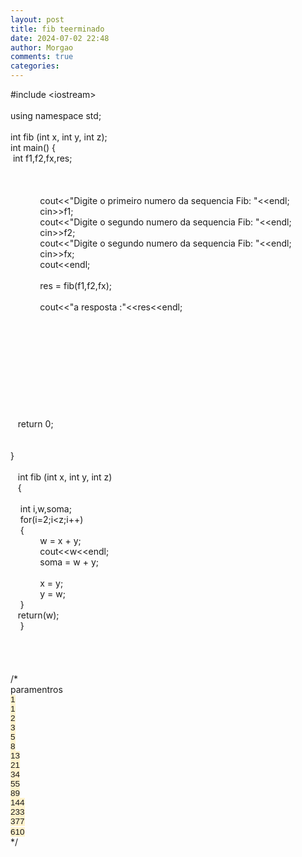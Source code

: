 ```yaml
---
layout: post
title: fib teerminado
date: 2024-07-02 22:48
author: Morgao
comments: true
categories: 
---
```

#include &lt;iostream&gt;<br />
<br />
using namespace std;<br />
<br />
int fib (int x, int y, int z);<br />
int main() {<br />
&nbsp;int f1,f2,fx,res;<br />
<br />
&nbsp; &nbsp; &nbsp; &nbsp; &nbsp; <br />
&nbsp; &nbsp; &nbsp; &nbsp; &nbsp; <br />
&nbsp; &nbsp; &nbsp; &nbsp; &nbsp; &nbsp; cout&lt;&lt;"Digite o primeiro numero da sequencia Fib: "&lt;&lt;endl;<br />
&nbsp; &nbsp; &nbsp; &nbsp; &nbsp; &nbsp; cin&gt;&gt;f1;<br />
&nbsp; &nbsp; &nbsp; &nbsp; &nbsp; &nbsp; cout&lt;&lt;"Digite o segundo numero da sequencia Fib: "&lt;&lt;endl;<br />
&nbsp; &nbsp; &nbsp; &nbsp; &nbsp; &nbsp; cin&gt;&gt;f2;<br />
&nbsp; &nbsp; &nbsp; &nbsp; &nbsp; &nbsp; cout&lt;&lt;"Digite o segundo numero da sequencia Fib: "&lt;&lt;endl;<br />
&nbsp; &nbsp; &nbsp; &nbsp; &nbsp; &nbsp; cin&gt;&gt;fx;<br />
&nbsp; &nbsp; &nbsp; &nbsp; &nbsp; &nbsp; cout&lt;&lt;endl;<br />
&nbsp; &nbsp; &nbsp; &nbsp; &nbsp; &nbsp;<br />
&nbsp; &nbsp; &nbsp; &nbsp; &nbsp; &nbsp; res = fib(f1,f2,fx);<br />
&nbsp; &nbsp; &nbsp; &nbsp;<br />
&nbsp; &nbsp; &nbsp; &nbsp; &nbsp; &nbsp; cout&lt;&lt;"a resposta :"&lt;&lt;res&lt;&lt;endl;<br />
&nbsp; &nbsp; &nbsp; &nbsp; &nbsp; <br />
&nbsp; &nbsp; &nbsp; &nbsp; &nbsp; <br />
<br />
<br />
&nbsp; <br />
&nbsp; <br />
<br />
&nbsp; &nbsp; &nbsp; &nbsp; &nbsp; <br />
&nbsp; &nbsp; &nbsp; &nbsp; &nbsp; <br />
&nbsp; &nbsp; &nbsp; &nbsp; &nbsp; <br />
&nbsp; &nbsp;return 0;<br />
&nbsp; <br />
<br />
}<br />
<br />
&nbsp; &nbsp;int fib (int x, int y, int z)<br />
&nbsp; &nbsp;{<br />
&nbsp; <br />
&nbsp; &nbsp;<span style="white-space: pre;"> </span>int i,w,soma;<br />
&nbsp; &nbsp; for(i=2;i&lt;z;i++)<br />
&nbsp; &nbsp; {<br />
&nbsp; &nbsp; &nbsp; &nbsp; &nbsp; &nbsp; w = x + y;<br />
&nbsp; &nbsp; &nbsp; &nbsp; &nbsp; &nbsp; cout&lt;&lt;w&lt;&lt;endl;<br />
&nbsp; &nbsp; &nbsp; &nbsp; &nbsp; &nbsp; soma = w + y;<br />
&nbsp; &nbsp; &nbsp; &nbsp; &nbsp; <br />
&nbsp; &nbsp; &nbsp; &nbsp; &nbsp; &nbsp; x = y;<br />
&nbsp; &nbsp; &nbsp; &nbsp; &nbsp; &nbsp; y = w;<br />
&nbsp; &nbsp; }<br />
&nbsp; <span style="white-space: pre;">   </span>return(w);<br />
&nbsp; &nbsp; }<br />
&nbsp; &nbsp; &nbsp; &nbsp; &nbsp;<br />
&nbsp; &nbsp; &nbsp; &nbsp; &nbsp; &nbsp;<br />
<br />
<br />
/*<br />
paramentros<br />
<span style="background-color: #fff2cc; font-family: &quot;arial&quot; , &quot;tahoma&quot; , &quot;helvetica&quot; , &quot;freesans&quot; , sans-serif; font-size: 13.524px;">1</span><br />
<span style="background-color: #fff2cc; font-family: &quot;arial&quot; , &quot;tahoma&quot; , &quot;helvetica&quot; , &quot;freesans&quot; , sans-serif; font-size: 13.524px;">1</span><br />
<span style="background-color: #fff2cc; font-family: &quot;arial&quot; , &quot;tahoma&quot; , &quot;helvetica&quot; , &quot;freesans&quot; , sans-serif; font-size: 13.524px;">2</span><br />
<span style="background-color: #fff2cc; font-family: &quot;arial&quot; , &quot;tahoma&quot; , &quot;helvetica&quot; , &quot;freesans&quot; , sans-serif; font-size: 13.524px;">3</span><br />
<span style="background-color: #fff2cc; font-family: &quot;arial&quot; , &quot;tahoma&quot; , &quot;helvetica&quot; , &quot;freesans&quot; , sans-serif; font-size: 13.524px;">5</span><br />
<span style="background-color: #fff2cc; font-family: &quot;arial&quot; , &quot;tahoma&quot; , &quot;helvetica&quot; , &quot;freesans&quot; , sans-serif; font-size: 13.524px;">8</span><br />
<span style="background-color: #fff2cc; font-family: &quot;arial&quot; , &quot;tahoma&quot; , &quot;helvetica&quot; , &quot;freesans&quot; , sans-serif; font-size: 13.524px;">13</span><br />
<span style="background-color: #fff2cc; font-family: &quot;arial&quot; , &quot;tahoma&quot; , &quot;helvetica&quot; , &quot;freesans&quot; , sans-serif; font-size: 13.524px;">21</span><br />
<span style="background-color: #fff2cc; font-family: &quot;arial&quot; , &quot;tahoma&quot; , &quot;helvetica&quot; , &quot;freesans&quot; , sans-serif; font-size: 13.524px;">34</span><br />
<span style="background-color: #fff2cc; font-family: &quot;arial&quot; , &quot;tahoma&quot; , &quot;helvetica&quot; , &quot;freesans&quot; , sans-serif; font-size: 13.524px;">55</span><br />
<span style="background-color: #fff2cc; font-family: &quot;arial&quot; , &quot;tahoma&quot; , &quot;helvetica&quot; , &quot;freesans&quot; , sans-serif; font-size: 13.524px;">89</span><br />
<span style="background-color: #fff2cc; font-family: &quot;arial&quot; , &quot;tahoma&quot; , &quot;helvetica&quot; , &quot;freesans&quot; , sans-serif; font-size: 13.524px;">144</span><br />
<span style="background-color: #fff2cc; font-family: &quot;arial&quot; , &quot;tahoma&quot; , &quot;helvetica&quot; , &quot;freesans&quot; , sans-serif; font-size: 13.524px;">233</span><br />
<span style="background-color: #fff2cc; font-family: &quot;arial&quot; , &quot;tahoma&quot; , &quot;helvetica&quot; , &quot;freesans&quot; , sans-serif; font-size: 13.524px;">377</span><br />
<span style="background-color: #fff2cc; font-family: &quot;arial&quot; , &quot;tahoma&quot; , &quot;helvetica&quot; , &quot;freesans&quot; , sans-serif; font-size: 13.524px;">610</span>&nbsp; <br />
*/<br />
&nbsp; &nbsp; &nbsp; &nbsp; &nbsp; 
